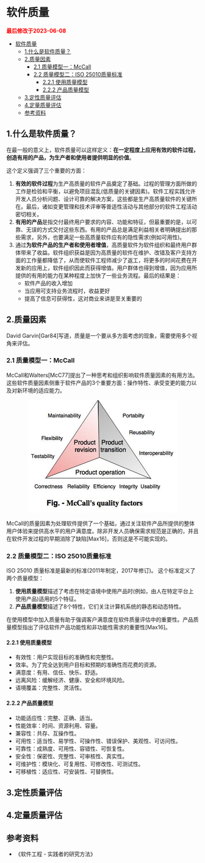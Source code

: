 # 软件质量

<strong><font color="red">最后修改于2023-06-08</font></strong>

- [软件质量](#软件质量)
  - [1.什么是软件质量？](#1什么是软件质量)
  - [2.质量因素](#2质量因素)
    - [2.1 质量模型一：McCall](#21-质量模型一mccall)
    - [2.2 质量模型二：ISO 25010质量标准](#22-质量模型二iso-25010质量标准)
      - [2.2.1 使用质量模型](#221-使用质量模型)
      - [2.2.2 产品质量模型](#222-产品质量模型)
  - [3.定性质量评估](#3定性质量评估)
  - [4.定量质量评估](#4定量质量评估)
  - [参考资料](#参考资料)


## 1.什么是软件质量？

在最一般的意义上，软件质量可以这样定义：**在一定程度上应用有效的软件过程，创造有用的产品，为生产者和使用者提供明显的价值**。

这个定义强调了三个重要的方面：
1. **有效的软件过程**为生产高质量的软件产品奠定了基础。过程的管理方面所做的工作是检验和平衡，以避免项目混乱(低质量的关键因素)。软件工程实践允许开发人员分析问题、设计可靠的解决方案，这些都是生产高质量软件的关键所在。最后，诸如变更管理和技术评审等普适性活动与其他部分的软件工程活动密切相关。
2. **有用的产品**是指交付最终用户要求的内容、功能和特征，但最重要的是，以可靠、无误的方式交付这些东西。有用的产品总是满足利益相关者明确提出的那些需求，另外，也要满足一些高质量软件应有的隐性需求(例如可用性)。
3. 通过**为软件产品的生产者和使用者增值**，高质量软件为软件组织和最终用户群体带来了收益。软件组织获益是因为高质量的软件在维护、改错及客户支持方面的工作量都降低了，从而使软件工程师减少了返工，将更多的时间花费在开发新的应用上，软件组织因此而获得增值。用户群体也得到增值，因为应用所提供的有用的能力在某种程度上加快了一些业务流程。最后的结果是：
   * 软件产品的收入增加
   * 当应用可支持业务流程时，收益更好
   * 提高了信息可获得性，这对商业来讲是至关重要的

## 2.质量因素
David Garvin[Gar84]写道，质量是一个要从多方面考虑的现象，需要使用多个视角来评估。

### 2.1 质量模型一：McCall
McCall和Walters[McC77]提出了一种思考和组织影响软件质量因素的有用方法。
这些软件质量因素侧重于软件产品的3个重要方面：操作特性、承受变更的能力以及对新环境的适应能力。

<div align=center><img src="./images/what-is-quality-01.png"></div>

McCall的质量因素为处理软件提供了一个基础，通过关注软件产品所提供的整体用户体验来提供高水平的用户满意度。除非开发人员确保需求规范是正确的，并且在软件开发过程的早期消除了缺陷[Max16]，否则这是不可能实现的。

### 2.2 质量模型二：ISO 25010质量标准
ISO 25010 质量标准是最新的标准(2011年制定，2017年修订)。
这个标准定义了两个质量模型：
1. **使用质量模型**描述了考虑在特定语境中使用产品时(例如，由人在特定平台上使用产品)适用的5个特征。
2. **产品质量模型**描述了8个特性，它们关注计算机系统的静态和动态特性。

在使用模型中加入质量有助于强调客户满意度在软件质量评估中的重要性。产品质量模型指出了评估软件产品功能性和非功能性需求的重要性[Max16]。

#### 2.2.1 使用质量模型
* 有效性：用户实现目标的准确性和完整性。
* 效率。为了完全达到用户目标和预期的准确性而花费的资源。
* 满意度：有用、信任、快乐、舒适。
* 远离风险：缓解经济、健康、安全和环境风险。
* 语境覆盖：完整性、灵活性。

#### 2.2.2 产品质量模型
* 功能适应性：完整、正确、适当。
* 性能效率：时间、资源利用、容量。
* 兼容性：共存、互操作性。
* 可用性：适当性、易学性、可操作性、错误保护、美观性、可访问性。
* 可靠性：成熟度、可用性、容错性、可恢复性。
* 安全性：保密性、完整性、可审核性、真实性。
* 可维护性：模块化、可复用性、可修改性、可测试性。
* 可移植性：适应性、可安装性、可替换性。

## 3.定性质量评估

## 4.定量质量评估

## 参考资料
* 《软件工程 - 实践者的研究方法》